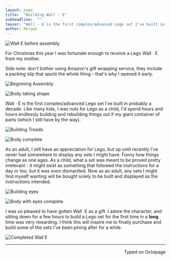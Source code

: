 ```yaml
---
layout: page
title:  "Building Wall ⋅ E"
subheadline:  ""
teaser: "Wall ⋅ E is the first complex/advanced Lego set I've built in probably a decade. Like many kids, I was nuts for Lego as a child, I'd spend hours and hours endlessly building and rebuilding things out if my giant container of parts (which I still have by the way). "
author: Morgan
---
```


![Wall⋅E before assembly](http://imgur.com/nz82WaC.jpg)

For Christmas this year I was fortunate enough to receive a Lego Wall ⋅ E from my mother.

Side note: don't bother using Amazon's gift wrapping service, they include a packing slip that spoils the whole thing - that's why I opened it early.

![Beginning Assembly](http://imgur.com/GZRhkYk.jpg)

![Body taking shape](http://imgur.com/VnpArvQ.jpg)

Wall ⋅ E is the first complex/advanced Lego set I've built in probably a decade. Like many kids, I was nuts for Lego as a child, I'd spend hours and hours endlessly building and rebuilding things out if my giant container of parts (which I still have by the way).

![Building Treads](http://imgur.com/2IrYV7A.jpg)

![Body complete](http://imgur.com/ktGeZrJ.jpg)

As an adult, I still have an appreciation for Lego, but up until recently I've never had somewhere to display any sets I might have. Funny how things change as one ages. As a child, what a set was meant to be proved pretty irrelevant - it might exist as something that followed the instructions for a day or too, but it was soon dismantled. Now as an adult, any sets I might find myself wanting will be bought solely to be built and displayed as the instructions intended.

![Building eyes](http://imgur.com/asY8jEs.jpg)

![Body with eyes complete](http://imgur.com/Bq1efPR.jpg)

I was so pleased to have gotten Wall ⋅E  as a gift. I adore the character, and sitting down for a few hours to build a Lego set for the first time in a **long** time was very rewarding. I think this will inspire me to finally purchase and build some of the sets I've been pining after for a while.

![Completed Wall E](http://imgur.com/94KMRmU.jpg)

 ---
<p align="right">Typed on Octopage</p>
